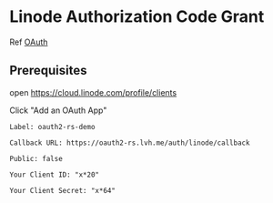 # Linode Authorization Code Grant

Ref [OAuth](https://www.linode.com/docs/api/#oauth)

## Prerequisites

open https://cloud.linode.com/profile/clients

Click "Add an OAuth App"

```
Label: oauth2-rs-demo

Callback URL: https://oauth2-rs.lvh.me/auth/linode/callback

Public: false
```

```
Your Client ID: "x*20"

Your Client Secret: "x*64"
```
